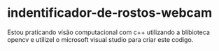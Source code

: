# indentificador-de-rostos-webcam

Estou praticando visão computacional com c++ utilizando a blibioteca opencv
  e utilizel o microsoft visual studio para criar este codigo.
